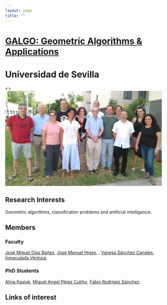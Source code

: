 ```yaml
---
layout: page
title: ""
---
```


# [GALGO: Geometric Algorithms & Applications](https://grupos.us.es/galgo/index.html)

# Universidad de Sevilla

<> ![image](/directory-groups/albcom.jpg)


## Research Interests

Geometric algorithms, classification problems and artificial intelligence.

## Members

### Faculty
[José Miguel Díaz Bañez](https://prisma.us.es/investigador/1044), [José Manuel Higes](https://prisma.us.es/investigador/7860), , [Vanesa Sánchez Canales](https://prisma.us.es/investigador/3886), [Inmaculada Ventura](https://prisma.us.es/investigador/4327).

### PhD Students

 [Alina Kasiuk](https://prisma.us.es/investigador/8204), [Miguel Angel Pérez Cutiño](https://orcid.org/0000-0002-8841-2565), [Fabio Rodrígez Sánchez](https://prisma.us.es/investigador/8525).

## Links of interest





